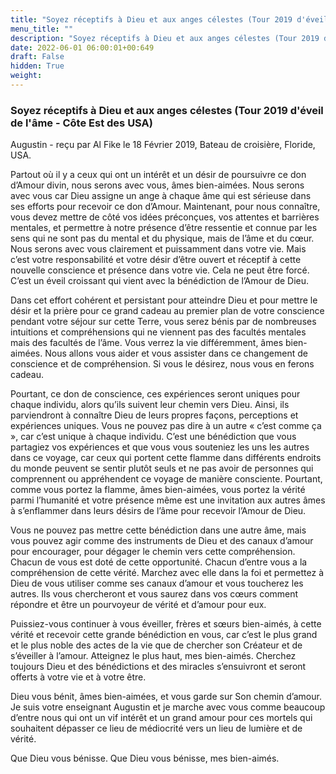 ```yaml
---
title: "Soyez réceptifs à Dieu et aux anges célestes (Tour 2019 d'éveil de l'âme - Côte Est des USA)"
menu_title: ""
description: "Soyez réceptifs à Dieu et aux anges célestes (Tour 2019 d'éveil de l'âme - Côte Est des USA)"
date: 2022-06-01 06:00:01+00:649
draft: False
hidden: True
weight:
---
```

### Soyez réceptifs à Dieu et aux anges célestes (Tour 2019 d'éveil de l'âme - Côte Est des USA)

Augustin - reçu par Al Fike le 18 Février 2019, Bateau de croisière, Floride, USA.

Partout où il y a ceux qui ont un intérêt et un désir de poursuivre ce don d’Amour divin, nous serons avec vous, âmes bien-aimées. Nous serons avec vous car Dieu assigne un ange à chaque âme qui est sérieuse dans ses efforts pour recevoir ce don d’Amour. Maintenant, pour nous connaître, vous devez mettre de côté vos idées préconçues, vos attentes et barrières mentales, et permettre à notre présence d’être ressentie et connue par les sens qui ne sont pas du mental et du physique, mais de l’âme et du cœur. Nous serons avec vous clairement et puissamment dans votre vie. Mais c’est votre responsabilité et votre désir d’être ouvert et réceptif à cette nouvelle conscience et présence dans votre vie. Cela ne peut être forcé. C’est un éveil croissant qui vient avec la bénédiction de l’Amour de Dieu.

Dans cet effort cohérent et persistant pour atteindre Dieu et pour mettre le désir et la prière pour ce grand cadeau au premier plan de votre conscience pendant votre séjour sur cette Terre, vous serez bénis par de nombreuses intuitions et compréhensions qui ne viennent pas des facultés mentales mais des facultés de l’âme. Vous verrez la vie différemment, âmes bien-aimées. Nous allons vous aider et vous assister dans ce changement de conscience et de compréhension. Si vous le désirez, nous vous en ferons cadeau.

Pourtant, ce don de conscience, ces expériences seront uniques pour chaque individu, alors qu’ils suivent leur chemin vers Dieu. Ainsi, ils parviendront à connaître Dieu de leurs propres façons, perceptions et expériences uniques. Vous ne pouvez pas dire à un autre « c’est comme ça », car c’est unique à chaque individu. C’est une bénédiction que vous partagiez vos expériences et que vous vous souteniez les uns les autres dans ce voyage, car ceux qui portent cette flamme dans différents endroits du monde peuvent se sentir plutôt seuls et ne pas avoir de personnes qui comprennent ou appréhendent ce voyage de manière consciente. Pourtant, comme vous portez la flamme, âmes bien-aimées, vous portez la vérité parmi l’humanité et votre présence même est une invitation aux autres âmes à s’enflammer dans leurs désirs de l’âme pour recevoir l’Amour de Dieu.

Vous ne pouvez pas mettre cette bénédiction dans une autre âme, mais vous pouvez agir comme des instruments de Dieu et des canaux d’amour pour encourager, pour dégager le chemin vers cette compréhension. Chacun de vous est doté de cette opportunité. Chacun d’entre vous a la compréhension de cette vérité. Marchez avec elle dans la foi et permettez à Dieu de vous utiliser comme ses canaux d’amour et vous toucherez les autres. Ils vous chercheront et vous saurez dans vos cœurs comment répondre et être un pourvoyeur de vérité et d’amour pour eux.

Puissiez-vous continuer à vous éveiller, frères et sœurs bien-aimés, à cette vérité et recevoir cette grande bénédiction en vous, car c’est le plus grand et le plus noble des actes de la vie que de chercher son Créateur et de s’éveiller à l’amour. Atteignez le plus haut, mes bien-aimés. Cherchez toujours Dieu et des bénédictions et des miracles s’ensuivront et seront offerts à votre vie et à votre être.

Dieu vous bénit, âmes bien-aimées, et vous garde sur Son chemin d’amour. Je suis votre enseignant Augustin et je marche avec vous comme beaucoup d’entre nous qui ont un vif intérêt et un grand amour pour ces mortels qui souhaitent dépasser ce lieu de médiocrité vers un lieu de lumière et de vérité.

Que Dieu vous bénisse. Que Dieu vous bénisse, mes bien-aimés.
